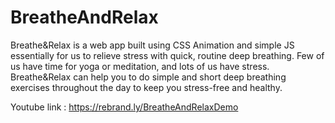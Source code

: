 # BreatheAndRelax

Breathe&Relax is a web app built using CSS Animation and simple JS essentially for us to relieve stress with quick, routine deep breathing.
Few of us have time for yoga or meditation, and lots of us have stress. Breathe&Relax can help you to do simple and short deep breathing exercises throughout the day to keep you stress-free and healthy.

Youtube link : https://rebrand.ly/BreatheAndRelaxDemo
